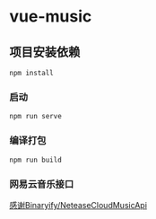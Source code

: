 # vue-music

## 项目安装依赖
```
npm install
```

### 启动
```
npm run serve
```

### 编译打包
```
npm run build
```
### 网易云音乐接口
[感谢Binaryify/NeteaseCloudMusicApi](https://neteasecloudmusicapi.vercel.app/#/)
